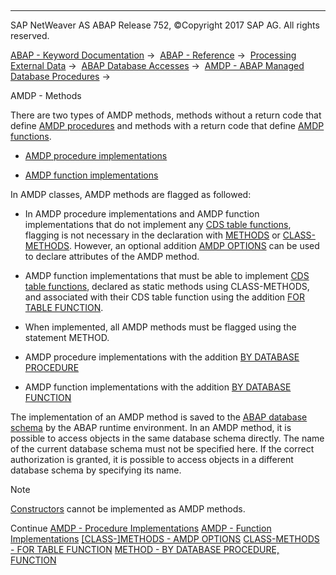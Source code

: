   

* * *

SAP NetWeaver AS ABAP Release 752, ©Copyright 2017 SAP AG. All rights reserved.

[ABAP - Keyword Documentation](javascript:call_link\('abenabap.htm'\)) →  [ABAP - Reference](javascript:call_link\('abenabap_reference.htm'\)) →  [Processing External Data](javascript:call_link\('abenabap_language_external_data.htm'\)) →  [ABAP Database Accesses](javascript:call_link\('abenabap_sql.htm'\)) →  [AMDP - ABAP Managed Database Procedures](javascript:call_link\('abenamdp.htm'\)) → 

AMDP - Methods

There are two types of AMDP methods, methods without a return code that define [AMDP procedures](javascript:call_link\('abenamdp_procedure_glosry.htm'\) "Glossary Entry") and methods with a return code that define [AMDP functions](javascript:call_link\('abenamdp_function_glosry.htm'\) "Glossary Entry").

-   [AMDP procedure implementations](javascript:call_link\('abenamdp_procedure_methods.htm'\))

-   [AMDP function implementations](javascript:call_link\('abenamdp_function_methods.htm'\))

In AMDP classes, AMDP methods are flagged as followed:

-   In AMDP procedure implementations and AMDP function implementations that do not implement any [CDS table functions](javascript:call_link\('abencds_table_function_glosry.htm'\) "Glossary Entry"), flagging is not necessary in the declaration with [METHODS](javascript:call_link\('abapmethods.htm'\)) or [CLASS-METHODS](javascript:call_link\('abapclass-methods.htm'\)). However, an optional addition [AMDP OPTIONS](javascript:call_link\('abapmethods_amdp_options.htm'\)) can be used to declare attributes of the AMDP method.

-   AMDP function implementations that must be able to implement [CDS table functions](javascript:call_link\('abencds_table_function_glosry.htm'\) "Glossary Entry"), declared as static methods using CLASS-METHODS, and associated with their CDS table function using the addition [FOR TABLE FUNCTION](javascript:call_link\('abapclass-methods_for_tabfunc.htm'\)).

-   When implemented, all AMDP methods must be flagged using the statement METHOD.

-   AMDP procedure implementations with the addition [BY DATABASE PROCEDURE](javascript:call_link\('abapmethod_by_db_proc.htm'\))

-   AMDP function implementations with the addition [BY DATABASE FUNCTION](javascript:call_link\('abapmethod_by_db_proc.htm'\))

The implementation of an AMDP method is saved to the [ABAP database schema](javascript:call_link\('abenabap_db_schema_glosry.htm'\) "Glossary Entry") by the ABAP runtime environment. In an AMDP method, it is possible to access objects in the same database schema directly. The name of the current database schema must not be specified here. If the correct authorization is granted, it is possible to access objects in a different database schema by specifying its name.

Note

[Constructors](javascript:call_link\('abenconstructor_glosry.htm'\) "Glossary Entry") cannot be implemented as AMDP methods.

Continue
[AMDP - Procedure Implementations](javascript:call_link\('abenamdp_procedure_methods.htm'\))
[AMDP - Function Implementations](javascript:call_link\('abenamdp_function_methods.htm'\))
[\[CLASS-\]METHODS - AMDP OPTIONS](javascript:call_link\('abapmethods_amdp_options.htm'\))
[CLASS-METHODS - FOR TABLE FUNCTION](javascript:call_link\('abapclass-methods_for_tabfunc.htm'\))
[METHOD - BY DATABASE PROCEDURE, FUNCTION](javascript:call_link\('abapmethod_by_db_proc.htm'\))